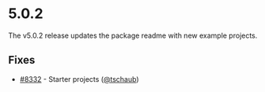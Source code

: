 # 5.0.2

The v5.0.2 release updates the package readme with new example projects.

## Fixes

 * [#8332](https://github.com/openlayers/openlayers/pull/8343) - Starter projects ([@tschaub](https://github.com/tschaub))
